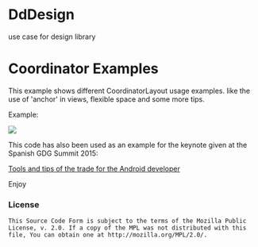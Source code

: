 # DdDesign
use case for design library
# Coordinator Examples


This example shows different CoordinatorLayout usage examples. like the use of 'anchor' in views, flexible space and some more tips.

Example:

![](https://github.com/saulmm/CoordinatorExamples/blob/master/art/example.gif?raw=true)

This code has also been used as an example for the keynote given at the Spanish GDG Summit 2015:

[Tools and tips of the trade for the Android developer](https://speakerdeck.com/saulmm/tools-and-tips-of-the-trade-for-the-android-developer)

Enjoy

### License 

```
This Source Code Form is subject to the terms of the Mozilla Public 
License, v. 2.0. If a copy of the MPL was not distributed with this 
file, You can obtain one at http://mozilla.org/MPL/2.0/.
```
